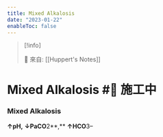 ```yaml
---
title: Mixed Alkalosis
date: "2023-01-22"
enableToc: false
---
```


> [!info]
>
> 🌱 來自: [[Huppert's Notes]]

# Mixed Alkalosis #🚧 施工中

### Mixed Alkalosis

**↑pH,** **↓PaCO**2**,** **↑HCO**3–

